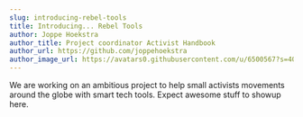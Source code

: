 ```yaml
---
slug: introducing-rebel-tools
title: Introducing... Rebel Tools
author: Joppe Hoekstra
author_title: Project coordinator Activist Handbook
author_url: https://github.com/joppehoekstra
author_image_url: https://avatars0.githubusercontent.com/u/6500567?s=400&v=4
---
```


We are working on an ambitious project to help small activists movements around the globe with smart tech tools. Expect awesome stuff to showup here.